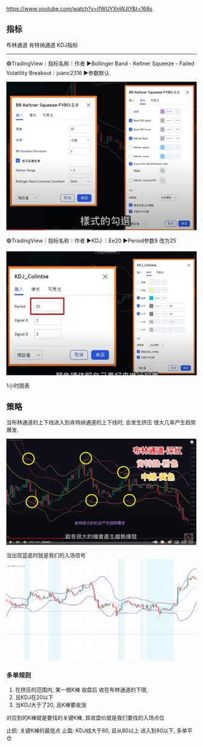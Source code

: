 https://www.youtube.com/watch?v=ifWUYXnWJtY&t=168s



## 指标

布林通道
肯特纳通道
KDJ指标


---------------------------------------
🟣TradingView｜指标名称｜作者 
►Bollinger Band - Keltner Squeeze - Failed Volatility Breakout｜juanc2316
►参数默认

![](../../assets/Pasted%20image%2020240503160822.png)

🟣TradingView｜指标名称｜作者 
►KDJ ｜Ee20
►Period参数9 改为25

![](../../assets/Pasted%20image%2020240503160756.png)

1小时图表

## 策略

当布林通道的上下线进入到肯特纳通道的上下线时, 会发生挤压
很大几率产生趋势爆发.

![](../../assets/Pasted%20image%2020240503155114.png)

当出现蓝底时就是我们的入场信号
![](../../assets/Pasted%20image%2020240503160052.png)


### 多单规则

1. 在挤压的范围内, 某一根K棒 收盘后 收在布林通道的下限,
2. 且KDJ在20以下
3. 当KDJ大于了20, 且K棒要收涨

对应到的K棒就是要找的关键K棒, 其收盘价就是我们要找的入场点位

止损: 关键K棒的最低点
止盈: KDJ线大于80, 且从80以上 进入到80以下, 多单平仓


